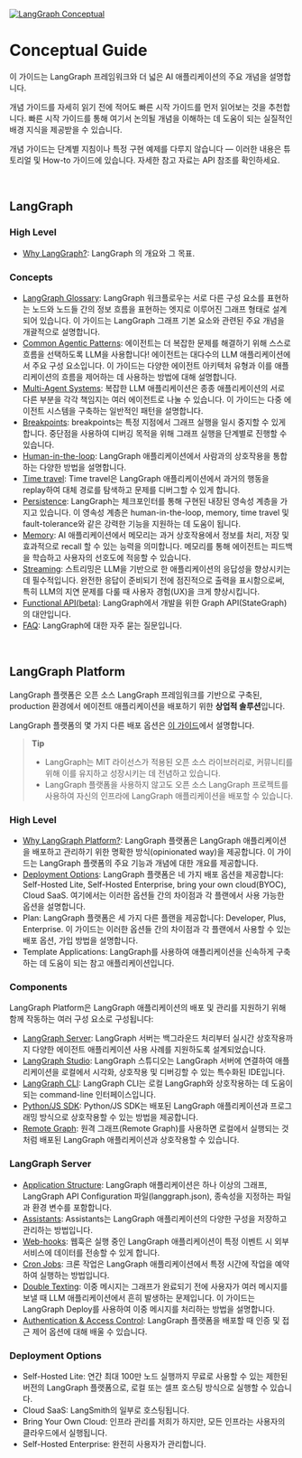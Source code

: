 [![LangGraph Conceptual](https://img.shields.io/badge/LangGraph-Conceptual-blue?logo=langgraph)](https://langchain-ai.github.io/langgraph/concepts/)


# Conceptual Guide

이 가이드는 LangGraph 프레임워크와 더 넓은 AI 애플리케이션의 주요 개념을 설명합니다. 

개념 가이드를 자세히 읽기 전에 적어도 빠른 시작 가이드를 먼저 읽어보는 것을 추천합니다. 빠른 시작 가이드를 통해 여기서 논의될 개념을 이해하는 데 도움이 되는 실질적인 배경 지식을 제공받을 수 있습니다.

개념 가이드는 단계별 지침이나 특정 구현 예제를 다루지 않습니다 — 이러한 내용은 튜토리얼 및 How-to 가이드에 있습니다. 자세한 참고 자료는 API 참조를 확인하세요.

<br>

## LangGraph


### High Level

- [Why LangGraph?](./why_langgraph.md): LangGraph 의 개요와 그 목표.


### Concepts

- [LangGraph Glossary](./langgraph_glossary.md): LangGraph 워크플로우는 서로 다른 구성 요소를 표현하는 노드와 노드들 간의 정보 흐름을 표현하는 엣지로 이루어진 그래프 형태로 설계되어 있습니다. 이 가이드는 LangGraph 그래프 기본 요소와 관련된 주요 개념을 개괄적으로 설명합니다.
- [Common Agentic Patterns](./agent_architectures.md): 에이전트는 더 복잡한 문제를 해결하기 위해 스스로 흐름을 선택하도록 LLM을 사용합니다! 에이전트는 대다수의 LLM 애플리케이션에서 주요 구성 요소입니다. 이 가이드는 다양한 에이전트 아키텍처 유형과 이를 애플리케이션의 흐름을 제어하는 데 사용하는 방법에 대해 설명합니다.
- [Multi-Agent Systems](./multi_agent_systems.md): 복잡한 LLM 애플리케이션은 종종 애플리케이션의 서로 다른 부분을 각각 책임지는 여러 에이전트로 나눌 수 있습니다. 이 가이드는 다중 에이전트 시스템을 구축하는 일반적인 패턴을 설명합니다.
- [Breakpoints](./breakpoints.md): breakpoints는 특정 지점에서 그래프 실행을 일시 중지할 수 있게 합니다. 중단점을 사용하여 디버깅 목적을 위해 그래프 실행을 단계별로 진행할 수 있습니다.
- [Human-in-the-loop](./human_in_the_loop.md): LangGraph 애플리케이션에서 사람과의 상호작용을 통합하는 다양한 방법을 설명합니다.
- [Time travel](./time_travel.md): Time travel은 LangGraph 애플리케이션에서 과거의 행동을 replay하여 대체 경로를 탐색하고 문제를 디버그할 수 있게 합니다.
- [Persistence](./persistence.md): LangGraph는 체크포인터를 통해 구현된 내장된 영속성 계층을 가지고 있습니다. 이 영속성 계층은 human-in-the-loop, memory, time travel 및 fault-tolerance와 같은 강력한 기능을 지원하는 데 도움이 됩니다.
- [Memory](./memory.md): AI 애플리케이션에서 메모리는 과거 상호작용에서 정보를 처리, 저장 및 효과적으로 recall 할 수 있는 능력을 의미합니다. 메모리를 통해 에이전트는 피드백을 학습하고 사용자의 선호도에 적응할 수 있습니다.
- [Streaming](./streaming.md): 스트리밍은 LLM을 기반으로 한 애플리케이션의 응답성을 향상시키는 데 필수적입니다. 완전한 응답이 준비되기 전에 점진적으로 출력을 표시함으로써, 특히 LLM의 지연 문제를 다룰 때 사용자 경험(UX)을 크게 향상시킵니다.
- [Functional API(beta)](./functional_api.md): LangGraph에서 개발을 위한 Graph API(StateGraph)의 대안입니다.
- [FAQ](https://langchain-ai.github.io/langgraph/concepts/faq/): LangGraph에 대한 자주 묻는 질문입니다.

<br>

## LangGraph Platform

LangGraph 플랫폼은 오픈 소스 LangGraph 프레임워크를 기반으로 구축된, production 환경에서 에이전트 애플리케이션을 배포하기 위한 **상업적 솔루션**입니다.

LangGraph 플랫폼의 몇 가지 다른 배포 옵션은 [이 가이드](./deployment_options.md)에서 설명합니다.

> **Tip**
> - LangGraph는 MIT 라이선스가 적용된 오픈 소스 라이브러리로, 커뮤니티를 위해 이를 유지하고 성장시키는 데 전념하고 있습니다.
> - LangGraph 플랫폼을 사용하지 않고도 오픈 소스 LangGraph 프로젝트를 사용하여 자신의 인프라에 LangGraph 애플리케이션을 배포할 수 있습니다.


### High Level

- [Why LangGraph Platform?](./langgraph_platform.md): LangGraph 플랫폼은 LangGraph 애플리케이션을 배포하고 관리하기 위한 명확한 방식(opinionated way)을 제공합니다. 이 가이드는 LangGraph 플랫폼의 주요 기능과 개념에 대한 개요를 제공합니다.
- [Deployment Options](./deployment_options.md): LangGraph 플랫폼은 네 가지 배포 옵션을 제공합니다: Self-Hosted Lite, Self-Hosted Enterprise, bring your own cloud(BYOC), Cloud SaaS. 여기에서는 이러한 옵션들 간의 차이점과 각 플랜에서 사용 가능한 옵션을 설명합니다.
- Plan: LangGraph 플랫폼은 세 가지 다른 플랜을 제공합니다: Developer, Plus, Enterprise. 이 가이드는 이러한 옵션들 간의 차이점과 각 플랜에서 사용할 수 있는 배포 옵션, 가입 방법을 설명합니다.
- Template Applications: LangGraph를 사용하여 애플리케이션을 신속하게 구축하는 데 도움이 되는 참고 애플리케이션입니다.


### Components

LangGraph Platform은 LangGraph 애플리케이션의 배포 및 관리를 지원하기 위해 함께 작동하는 여러 구성 요소로 구성됩니다:

- [LangGraph Server](./langgraph_server.md): LangGraph 서버는 백그라운드 처리부터 실시간 상호작용까지 다양한 에이전트 애플리케이션 사용 사례를 지원하도록 설계되었습니다.
- [LangGraph Studio](./langgraph_studio.md): LangGraph 스튜디오는 LangGraph 서버에 연결하여 애플리케이션을 로컬에서 시각화, 상호작용 및 디버깅할 수 있는 특수화된 IDE입니다.
- [LangGraph CLI](./langgraph_cli.md): LangGraph CLI는 로컬 LangGraph와 상호작용하는 데 도움이 되는 command-line 인터페이스입니다.
- [Python/JS SDK](./langgraph_sdk.md): Python/JS SDK는 배포된 LangGraph 애플리케이션과 프로그래밍 방식으로 상호작용할 수 있는 방법을 제공합니다.
- [Remote Graph](../how_to/how_to_interact_with_the_deployment_using_remotegraph.md): 원격 그래프(Remote Graph)를 사용하면 로컬에서 실행되는 것처럼 배포된 LangGraph 애플리케이션과 상호작용할 수 있습니다.


### LangGraph Server

- [Application Structure](./application_structure.md): LangGraph 애플리케이션은 하나 이상의 그래프, LangGraph API Configuration 파일(langgraph.json), 종속성을 지정하는 파일과 환경 변수를 포함합니다.
- [Assistants](./assistant.md): Assistants는 LangGraph 애플리케이션의 다양한 구성을 저장하고 관리하는 방법입니다.
- [Web-hooks](./langgraph_server.md#webhooks): 웹훅은 실행 중인 LangGraph 애플리케이션이 특정 이벤트 시 외부 서비스에 데이터를 전송할 수 있게 합니다.
- [Cron Jobs](./langgraph_server.md#cron-jobs): 크론 작업은 LangGraph 애플리케이션에서 특정 시간에 작업을 예약하여 실행하는 방법입니다.
- [Double Texting](./double_texting.md): 이중 메시지는 그래프가 완료되기 전에 사용자가 여러 메시지를 보낼 때 LLM 애플리케이션에서 흔히 발생하는 문제입니다. 이 가이드는 LangGraph Deploy를 사용하여 이중 메시지를 처리하는 방법을 설명합니다.
- [Authentication & Access Control](./authentication_and_access_control.md): LangGraph 플랫폼을 배포할 때 인증 및 접근 제어 옵션에 대해 배울 수 있습니다.


### Deployment Options

- Self-Hosted Lite: 연간 최대 100만 노드 실행까지 무료로 사용할 수 있는 제한된 버전의 LangGraph 플랫폼으로, 로컬 또는 셀프 호스팅 방식으로 실행할 수 있습니다.
- Cloud SaaS: LangSmith의 일부로 호스팅됩니다.
- Bring Your Own Cloud: 인프라 관리를 저희가 하지만, 모든 인프라는 사용자의 클라우드에서 실행됩니다.
- Self-Hosted Enterprise: 완전히 사용자가 관리합니다.

